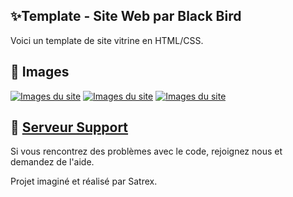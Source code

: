 ## ✨Template - Site Web par Black Bird

Voici un template de site vitrine en HTML/CSS.

## 📸 Images

[![Images du site](https://cdn.discordapp.com/attachments/1102306428582121493/1104848762007990282/image.png)]([https://discord.gg/aC9RF7Kt8T](https://discord.gg/aC9RF7Kt8T))
[![Images du site](https://cdn.discordapp.com/attachments/1102306428582121493/1104849081098055742/image.png)]([https://discord.gg/aC9RF7Kt8T](https://discord.gg/aC9RF7Kt8T))
[![Images du site](https://cdn.discordapp.com/attachments/1102306428582121493/1104849403522584606/image.png)]([https://discord.gg/aC9RF7Kt8T](https://discord.gg/aC9RF7Kt8T))

## 📝 [Serveur Support](https://discord.gg/aC9RF7Kt8T)

Si vous rencontrez des problèmes avec le code, rejoignez nous et demandez de l'aide.


Projet imaginé et réalisé par Satrex.
